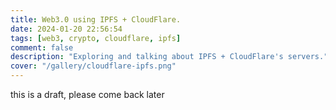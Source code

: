 ```yaml
---
title: Web3.0 using IPFS + CloudFlare.
date: 2024-01-20 22:56:54
tags: [web3, crypto, cloudflare, ipfs]
comment: false
description: "Exploring and talking about IPFS + CloudFlare's servers."
cover: "/gallery/cloudflare-ipfs.png"
---
```


this is a draft, please come back later